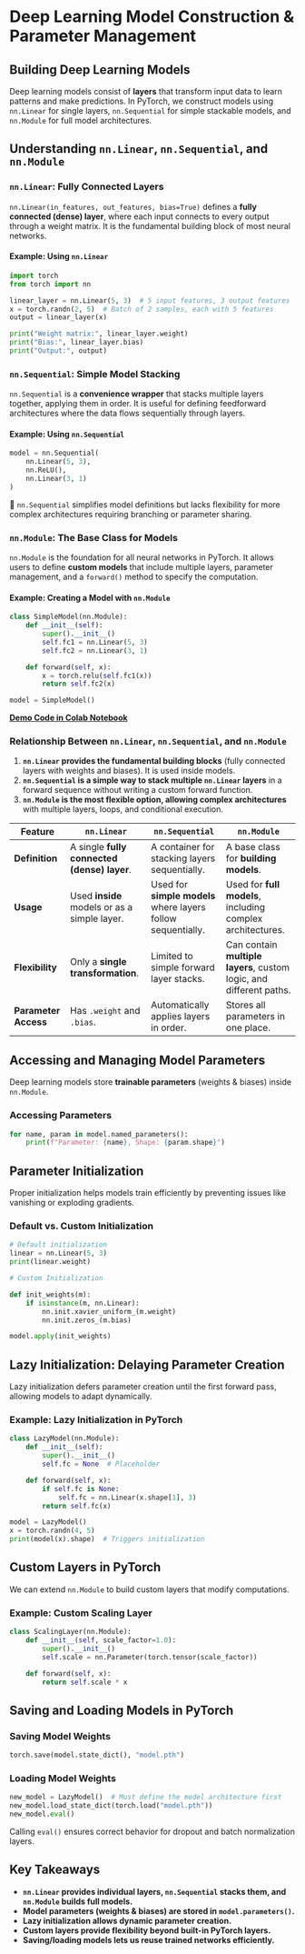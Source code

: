 # Deep Learning Model Construction & Parameter Management

## Building Deep Learning Models

Deep learning models consist of **layers** that transform input data to learn patterns and make predictions. In PyTorch, we construct models using `nn.Linear` for single layers, `nn.Sequential` for simple stackable models, and `nn.Module` for full model architectures.

## Understanding `nn.Linear`, `nn.Sequential`, and `nn.Module`

### `nn.Linear`: Fully Connected Layers

`nn.Linear(in_features, out_features, bias=True)` defines a **fully connected (dense) layer**, where each input connects to every output through a weight matrix. It is the fundamental building block of most neural networks.

#### Example: Using `nn.Linear`
```python
import torch
from torch import nn

linear_layer = nn.Linear(5, 3)  # 5 input features, 3 output features
x = torch.randn(2, 5)  # Batch of 2 samples, each with 5 features
output = linear_layer(x)

print("Weight matrix:", linear_layer.weight)
print("Bias:", linear_layer.bias)
print("Output:", output)
```

### `nn.Sequential`: Simple Model Stacking

`nn.Sequential` is a **convenience wrapper** that stacks multiple layers together, applying them in order. It is useful for defining feedforward architectures where the data flows sequentially through layers.

#### Example: Using `nn.Sequential`
```python
model = nn.Sequential(
    nn.Linear(5, 3),
    nn.ReLU(),
    nn.Linear(3, 1)
)
```

📌 `nn.Sequential` simplifies model definitions but lacks flexibility for more complex architectures requiring branching or parameter sharing.

### `nn.Module`: The Base Class for Models

`nn.Module` is the foundation for all neural networks in PyTorch. It allows users to define **custom models** that include multiple layers, parameter management, and a `forward()` method to specify the computation.

#### Example: Creating a Model with `nn.Module`
```python
class SimpleModel(nn.Module):
    def __init__(self):
        super().__init__()
        self.fc1 = nn.Linear(5, 3)
        self.fc2 = nn.Linear(3, 1)

    def forward(self, x):
        x = torch.relu(self.fc1(x))
        return self.fc2(x)

model = SimpleModel()
```

[**Demo Code in Colab Notebook**](https://colab.research.google.com/drive/1QkS31O-W8OEaRZoGWz3UvCbAOOJtyeir?usp=sharing)

### Relationship Between `nn.Linear`, `nn.Sequential`, and `nn.Module`

1. **`nn.Linear` provides the fundamental building blocks** (fully connected layers with weights and biases). It is used inside models.
2. **`nn.Sequential` is a simple way to stack multiple `nn.Linear` layers** in a forward sequence without writing a custom forward function.
3. **`nn.Module` is the most flexible option, allowing complex architectures** with multiple layers, loops, and conditional execution.

| Feature | `nn.Linear` | `nn.Sequential` | `nn.Module` |
|---------|------------|----------------|-------------|
| **Definition** | A single **fully connected (dense) layer**. | A container for stacking layers sequentially. | A base class for **building models**. |
| **Usage** | Used **inside** models or as a simple layer. | Used for **simple models** where layers follow sequentially. | Used for **full models**, including complex architectures. |
| **Flexibility** | Only a **single transformation**. | Limited to simple forward layer stacks. | Can contain **multiple layers**, custom logic, and different paths. |
| **Parameter Access** | Has `.weight` and `.bias`. | Automatically applies layers in order. | Stores all parameters in one place. |

## Accessing and Managing Model Parameters

Deep learning models store **trainable parameters** (weights & biases) inside `nn.Module`. 

### Accessing Parameters
```python
for name, param in model.named_parameters():
    print(f"Parameter: {name}, Shape: {param.shape}")
```

## Parameter Initialization

Proper initialization helps models train efficiently by preventing issues like vanishing or exploding gradients.

### Default vs. Custom Initialization
```python
# Default initialization
linear = nn.Linear(5, 3)
print(linear.weight)

# Custom Initialization

def init_weights(m):
    if isinstance(m, nn.Linear):
        nn.init.xavier_uniform_(m.weight)
        nn.init.zeros_(m.bias)

model.apply(init_weights)
```

## Lazy Initialization: Delaying Parameter Creation

Lazy initialization defers parameter creation until the first forward pass, allowing models to adapt dynamically.

### Example: Lazy Initialization in PyTorch
```python
class LazyModel(nn.Module):
    def __init__(self):
        super().__init__()
        self.fc = None  # Placeholder

    def forward(self, x):
        if self.fc is None:
            self.fc = nn.Linear(x.shape[1], 3)
        return self.fc(x)

model = LazyModel()
x = torch.randn(4, 5)
print(model(x).shape)  # Triggers initialization
```

## Custom Layers in PyTorch

We can extend `nn.Module` to build custom layers that modify computations.

### Example: Custom Scaling Layer
```python
class ScalingLayer(nn.Module):
    def __init__(self, scale_factor=1.0):
        super().__init__()
        self.scale = nn.Parameter(torch.tensor(scale_factor))

    def forward(self, x):
        return self.scale * x
```

## Saving and Loading Models in PyTorch

### Saving Model Weights
```python
torch.save(model.state_dict(), "model.pth")
```

### Loading Model Weights
```python
new_model = LazyModel()  # Must define the model architecture first
new_model.load_state_dict(torch.load("model.pth"))
new_model.eval()
```

Calling `eval()` ensures correct behavior for dropout and batch normalization layers.

## Key Takeaways

- **`nn.Linear` provides individual layers, `nn.Sequential` stacks them, and `nn.Module` builds full models.**
- **Model parameters (weights & biases) are stored in `model.parameters()`.**
- **Lazy initialization allows dynamic parameter creation.**
- **Custom layers provide flexibility beyond built-in PyTorch layers.**
- **Saving/loading models lets us reuse trained networks efficiently.**

